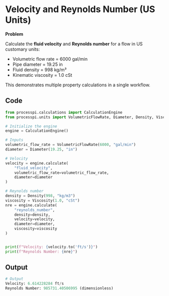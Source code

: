 # Velocity and Reynolds Number (US Units)


**Problem**

Calculate the **fluid velocity** and **Reynolds number** for a flow in US customary units:

- Volumetric flow rate = 6000 gal/min  
- Pipe diameter = 19.25 in  
- Fluid density = 998 kg/m³  
- Kinematic viscosity = 1.0 cSt  

This demonstrates multiple property calculations in a single workflow.

## Code

```python
from processpi.calculations import CalculationEngine
from processpi.units import VolumetricFlowRate, Diameter, Density, Viscosity

# Initialize the engine
engine = CalculationEngine()

# Inputs
volumetric_flow_rate = VolumetricFlowRate(6000, "gal/min")
diameter = Diameter(19.25, "in")

# Velocity
velocity = engine.calculate(
    "fluid_velocity",
    volumetric_flow_rate=volumetric_flow_rate,
    diameter=diameter
)

# Reynolds number
density = Density(998, "kg/m3")
viscosity = Viscosity(1.0, "cSt")
nre = engine.calculate(
    "reynolds_number",
    density=density,
    velocity=velocity,
    diameter=diameter,
    viscosity=viscosity
)


print(f"Velocity: {velocity.to('ft/s')}")
print(f"Reynolds Number: {nre}")
```

## Output
```py
# Output
Velocity: 6.614228284 ft/s
Reynolds Number: 985731.40506995 (dimensionless)
```